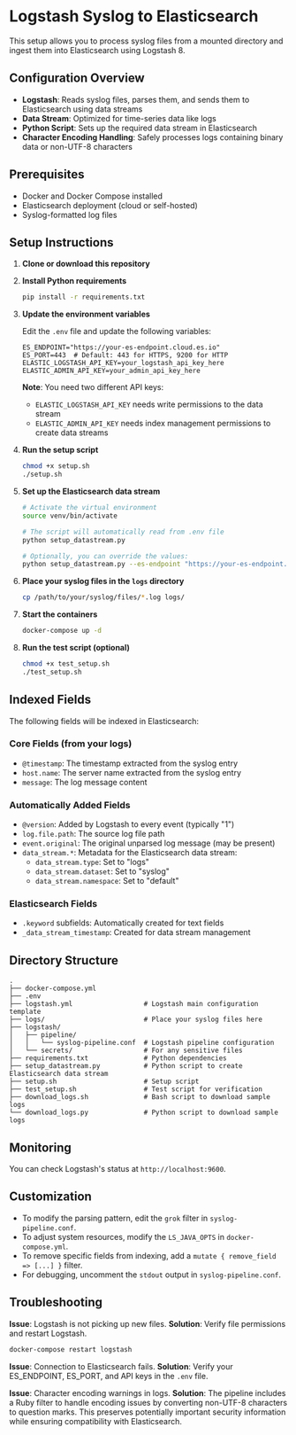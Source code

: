 # Logstash Syslog to Elasticsearch

This setup allows you to process syslog files from a mounted directory and ingest them into Elasticsearch using Logstash 8.

## Configuration Overview

- **Logstash**: Reads syslog files, parses them, and sends them to Elasticsearch using data streams
- **Data Stream**: Optimized for time-series data like logs
- **Python Script**: Sets up the required data stream in Elasticsearch
- **Character Encoding Handling**: Safely processes logs containing binary data or non-UTF-8 characters

## Prerequisites

- Docker and Docker Compose installed
- Elasticsearch deployment (cloud or self-hosted)
- Syslog-formatted log files

## Setup Instructions

1. **Clone or download this repository**

2. **Install Python requirements**
   ```bash
   pip install -r requirements.txt
   ```

3. **Update the environment variables**

   Edit the `.env` file and update the following variables:
   ```
   ES_ENDPOINT="https://your-es-endpoint.cloud.es.io"
   ES_PORT=443  # Default: 443 for HTTPS, 9200 for HTTP
   ELASTIC_LOGSTASH_API_KEY=your_logstash_api_key_here
   ELASTIC_ADMIN_API_KEY=your_admin_api_key_here
   ```
   
   **Note**: You need two different API keys:
   - `ELASTIC_LOGSTASH_API_KEY` needs write permissions to the data stream
   - `ELASTIC_ADMIN_API_KEY` needs index management permissions to create data streams

4. **Run the setup script**
   ```bash
   chmod +x setup.sh
   ./setup.sh
   ```

5. **Set up the Elasticsearch data stream**
   ```bash
   # Activate the virtual environment
   source venv/bin/activate
   
   # The script will automatically read from .env file
   python setup_datastream.py
   
   # Optionally, you can override the values:
   python setup_datastream.py --es-endpoint "https://your-es-endpoint.cloud.es.io" --api-key "your_api_key_here"
   ```

6. **Place your syslog files in the `logs` directory**
   ```bash
   cp /path/to/your/syslog/files/*.log logs/
   ```

7. **Start the containers**
   ```bash
   docker-compose up -d
   ```

8. **Run the test script (optional)**
   ```bash
   chmod +x test_setup.sh
   ./test_setup.sh
   ```

## Indexed Fields

The following fields will be indexed in Elasticsearch:

### Core Fields (from your logs)
- `@timestamp`: The timestamp extracted from the syslog entry
- `host.name`: The server name extracted from the syslog entry
- `message`: The log message content

### Automatically Added Fields
- `@version`: Added by Logstash to every event (typically "1")
- `log.file.path`: The source log file path
- `event.original`: The original unparsed log message (may be present)
- `data_stream.*`: Metadata for the Elasticsearch data stream:
  - `data_stream.type`: Set to "logs"
  - `data_stream.dataset`: Set to "syslog" 
  - `data_stream.namespace`: Set to "default"

### Elasticsearch Fields
- `.keyword` subfields: Automatically created for text fields
- `_data_stream_timestamp`: Created for data stream management

## Directory Structure

```
.
├── docker-compose.yml
├── .env
├── logstash.yml                  # Logstash main configuration template
├── logs/                         # Place your syslog files here
├── logstash/
│   ├── pipeline/
│   │   └── syslog-pipeline.conf  # Logstash pipeline configuration
│   └── secrets/                  # For any sensitive files
├── requirements.txt              # Python dependencies
├── setup_datastream.py           # Python script to create Elasticsearch data stream
├── setup.sh                      # Setup script
├── test_setup.sh                 # Test script for verification
├── download_logs.sh              # Bash script to download sample logs
└── download_logs.py              # Python script to download sample logs
```

## Monitoring

You can check Logstash's status at `http://localhost:9600`.

## Customization

- To modify the parsing pattern, edit the `grok` filter in `syslog-pipeline.conf`.
- To adjust system resources, modify the `LS_JAVA_OPTS` in `docker-compose.yml`.
- To remove specific fields from indexing, add a `mutate { remove_field => [...] }` filter.
- For debugging, uncomment the `stdout` output in `syslog-pipeline.conf`.

## Troubleshooting

**Issue**: Logstash is not picking up new files.
**Solution**: Verify file permissions and restart Logstash.
```bash
docker-compose restart logstash
```

**Issue**: Connection to Elasticsearch fails.
**Solution**: Verify your ES_ENDPOINT, ES_PORT, and API keys in the `.env` file.

**Issue**: Character encoding warnings in logs.
**Solution**: The pipeline includes a Ruby filter to handle encoding issues by converting non-UTF-8 characters to question marks. This preserves potentially important security information while ensuring compatibility with Elasticsearch.